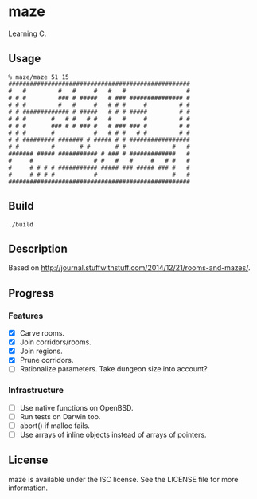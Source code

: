 # maze

Learning C.

## Usage

	% maze/maze 51 15
	###################################################
	#   #         #   #     #   #   #                 #
	# # #         ### # #####   # ### ############### #
	# # #         #   #     #   # # #     #         # #
	# # ############# # #####   # # # #####         # #
	# # #       #   # #   # #   #   #     #         # #
	# # #       ### # # ### #   # ### ### #         # #
	# # #       #           #   # # #   # #         # #
	# # ######### ####### # ##### # # #################
	# #         #       # #       # #             #   #
	####### ##### ########### # ### # #############   #
	#     #                 # #   #   #     #   # #   #
	#     # # # # ########### ##### ### ##### ### #   #
	#     # # # #           #                     #   #
	###################################################


## Build

    ./build

## Description

Based on <http://journal.stuffwithstuff.com/2014/12/21/rooms-and-mazes/>.

## Progress

### Features

- [x] Carve rooms.
- [x] Join corridors/rooms.
- [x] Join regions.
- [x] Prune corridors.
- [ ] Rationalize parameters. Take dungeon size into account?

### Infrastructure

- [ ] Use native functions on OpenBSD.
- [ ] Run tests on Darwin too.
- [ ] abort() if malloc fails.
- [ ] Use arrays of inline objects instead of arrays of pointers.

## License

maze is available under the ISC license. See the LICENSE file for more information.

